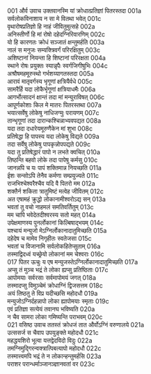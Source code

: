 001    और्व उवाच
उक्तवानस्मि यां क्रोधात्प्रतिज्ञां पितरस्तदा	001a  
सर्वलोकविनाशाय न सा मे वितथा भवेत्	001c  
वृथारोषप्रतिज्ञो हि नाहं जीवितुमुत्सहे	002a  
अनिस्तीर्णो हि मां रोषो दहेदग्निरिवारणिम्	002c  
यो हि कारणतः क्रोधं सञ्जातं क्षन्तुमर्हति	003a  
नालं स मनुजः सम्यक्त्रिवर्गं परिरक्षितुम्	003c  
अशिष्टानां नियन्ता हि शिष्टानां परिरक्षता	004a  
स्थाने रोषः प्रयुक्तः स्यान्नृपैः स्वर्गजिगीषुभिः	004c  
अश्रौषमहमूरुस्थो गर्भशय्यागतस्तदा	005a  
आरावं मातृवर्गस्य भृगूणां क्षत्रियैर्वधे	005c  
सामरैर्हि यदा लोकैर्भृगूणां क्षत्रियाधमैः	006a  
आगर्भोत्सादनं क्षान्तं तदा मां मन्युराविषत्	006c  
आपूर्णकोशाः किल मे मातरः पितरस्तथा	007a  
भयात्सर्वेषु लोकेषु नाधिजग्मुः परायणम्	007c  
तान्भृगूणां तदा दारान्कश्चिन्नाभ्यवपद्यत	008a  
यदा तदा दधारेयमूरुणैकेन मां शुभा	008c  
प्रतिषेद्धा हि पापस्य यदा लोकेषु विद्यते	009a  
तदा सर्वेषु लोकेषु पापकृन्नोपपद्यते	009c  
यदा तु प्रतिषेद्धारं पापो न लभते क्वचित्	010a  
तिष्ठन्ति बहवो लोके तदा पापेषु कर्मसु	010c  
जानन्नपि च यः पापं शक्तिमान्न नियच्छति	011a  
ईशः सन्सोऽपि तेनैव कर्मणा सम्प्रयुज्यते	011c  
राजभिश्चेश्वरैश्चैव यदि वै पितरो मम	012a  
शक्तैर्न शकिता त्रातुमिष्टं मत्वेह जीवितम्	012c  
अत एषामहं क्रुद्धो लोकानामीश्वरोऽद्य सन्	013a  
भवतां तु वचो नाहमलं समतिवर्तितुम्	013c  
मम चापि भवेदेतदीश्वरस्य सतो महत्	014a  
उपेक्षमाणस्य पुनर्लोकानां किल्बिषाद्भयम्	014c  
यश्चायं मन्युजो मेऽग्निर्लोकानादातुमिच्छति	015a  
दहेदेष च मामेव निगृहीतः स्वतेजसा	015c  
भवतां च विजानामि सर्वलोकहितेप्सुताम्	016a  
तस्माद्विदध्वं यच्छ्रेयो लोकानां मम चेश्वराः	016c  
017    पितर ऊचुः
य एष मन्युजस्तेऽग्निर्लोकानादातुमिच्छति	017a  
अप्सु तं मुञ्च भद्रं ते लोका ह्यप्सु प्रतिष्ठिताः	017c  
आपोमयाः सर्वरसाः सर्वमापोमयं जगत्	018a  
तस्मादप्सु विमुञ्चेमं क्रोधाग्निं द्विजसत्तम	018c  
अयं तिष्ठतु ते विप्र यदीच्छसि महोदधौ	019a  
मन्युजोऽग्निर्दहन्नापो लोका ह्यापोमयाः स्मृताः	019c  
एवं प्रतिज्ञा सत्येयं तवानघ भविष्यति	020a  
न चैव सामरा लोका गमिष्यन्ति पराभवम्	020c  
021    वसिष्ठ उवाच
ततस्तं क्रोधजं तात और्वोऽग्निं वरुणालये	021a  
उत्ससर्ज स चैवाप उपयुङ्क्ते महोदधौ	021c  
महद्धयशिरो भूत्वा यत्तद्वेदविदो विदुः	022a  
तमग्निमुद्गिरन्वक्त्रात्पिबत्यापो महोदधौ	022c  
तस्मात्त्वमपि भद्रं ते न लोकान्हन्तुमर्हसि	023a  
पराशर परान्धर्माञ्जानञ्ज्ञानवतां वर	023c  
